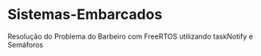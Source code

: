 # Sistemas-Embarcados
Resolução do Problema do Barbeiro com FreeRTOS utilizando taskNotify e Semáforos 
